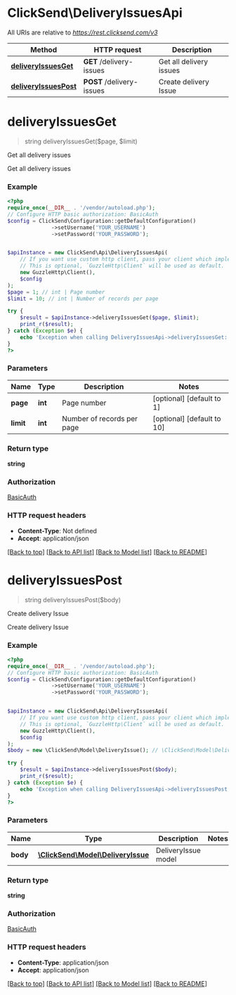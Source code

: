 # ClickSend\DeliveryIssuesApi

All URIs are relative to *https://rest.clicksend.com/v3*

Method | HTTP request | Description
------------- | ------------- | -------------
[**deliveryIssuesGet**](DeliveryIssuesApi.md#deliveryissuesget) | **GET** /delivery-issues | Get all delivery issues
[**deliveryIssuesPost**](DeliveryIssuesApi.md#deliveryissuespost) | **POST** /delivery-issues | Create delivery Issue

# **deliveryIssuesGet**
> string deliveryIssuesGet($page, $limit)

Get all delivery issues

Get all delivery issues

### Example
```php
<?php
require_once(__DIR__ . '/vendor/autoload.php');
// Configure HTTP basic authorization: BasicAuth
$config = ClickSend\Configuration::getDefaultConfiguration()
              ->setUsername('YOUR_USERNAME')
              ->setPassword('YOUR_PASSWORD');


$apiInstance = new ClickSend\Api\DeliveryIssuesApi(
    // If you want use custom http client, pass your client which implements `GuzzleHttp\ClientInterface`.
    // This is optional, `GuzzleHttp\Client` will be used as default.
    new GuzzleHttp\Client(),
    $config
);
$page = 1; // int | Page number
$limit = 10; // int | Number of records per page

try {
    $result = $apiInstance->deliveryIssuesGet($page, $limit);
    print_r($result);
} catch (Exception $e) {
    echo 'Exception when calling DeliveryIssuesApi->deliveryIssuesGet: ', $e->getMessage(), PHP_EOL;
}
?>
```

### Parameters

Name | Type | Description  | Notes
------------- | ------------- | ------------- | -------------
 **page** | **int**| Page number | [optional] [default to 1]
 **limit** | **int**| Number of records per page | [optional] [default to 10]

### Return type

**string**

### Authorization

[BasicAuth](../../README.md#BasicAuth)

### HTTP request headers

 - **Content-Type**: Not defined
 - **Accept**: application/json

[[Back to top]](#) [[Back to API list]](../../README.md#documentation-for-api-endpoints) [[Back to Model list]](../../README.md#documentation-for-models) [[Back to README]](../../README.md)

# **deliveryIssuesPost**
> string deliveryIssuesPost($body)

Create delivery Issue

Create delivery Issue

### Example
```php
<?php
require_once(__DIR__ . '/vendor/autoload.php');
// Configure HTTP basic authorization: BasicAuth
$config = ClickSend\Configuration::getDefaultConfiguration()
              ->setUsername('YOUR_USERNAME')
              ->setPassword('YOUR_PASSWORD');


$apiInstance = new ClickSend\Api\DeliveryIssuesApi(
    // If you want use custom http client, pass your client which implements `GuzzleHttp\ClientInterface`.
    // This is optional, `GuzzleHttp\Client` will be used as default.
    new GuzzleHttp\Client(),
    $config
);
$body = new \ClickSend\Model\DeliveryIssue(); // \ClickSend\Model\DeliveryIssue | DeliveryIssue model

try {
    $result = $apiInstance->deliveryIssuesPost($body);
    print_r($result);
} catch (Exception $e) {
    echo 'Exception when calling DeliveryIssuesApi->deliveryIssuesPost: ', $e->getMessage(), PHP_EOL;
}
?>
```

### Parameters

Name | Type | Description  | Notes
------------- | ------------- | ------------- | -------------
 **body** | [**\ClickSend\Model\DeliveryIssue**](../Model/DeliveryIssue.md)| DeliveryIssue model |

### Return type

**string**

### Authorization

[BasicAuth](../../README.md#BasicAuth)

### HTTP request headers

 - **Content-Type**: application/json
 - **Accept**: application/json

[[Back to top]](#) [[Back to API list]](../../README.md#documentation-for-api-endpoints) [[Back to Model list]](../../README.md#documentation-for-models) [[Back to README]](../../README.md)


